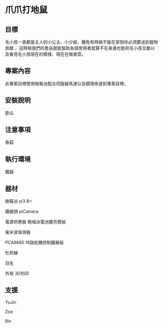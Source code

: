# 爪爪打地鼠

## 目標

毛小孩一直都是主人的小公主、小少爺，難免有時候不能在家陪伴必須要送到寵物旅館
，這時候我們的產品就能幫助各個使用者就算不在身邊也能和毛小孩互動以及看見毛小孩現在的模樣、現在在做甚麼。

## 專案內容

此專案目標使用樹莓派配合伺服器馬達以及鏡頭來達到專案目標。

## 安裝說明

節瓜

## 注意事項

香菇

## 執行環境

雞腿

## 器材

樹莓派 pi3 B+

攝像頭 piCamera

電源供應器 樹梅派電池擴充模組

毫米波偵測器

PCA9685 16路舵機控制擴展板

杜邦線


羽毛

外殼 3D列印

## 支援

YuJin

Zoe

Bin
